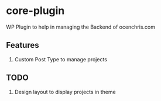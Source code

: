 # core-plugin
WP Plugin to help in managing the Backend of ocenchris.com


## Features

1. Custom Post Type to manage projects

## TODO 

1. Design layout to display projects in theme
